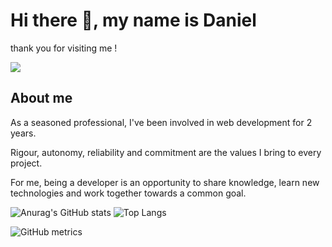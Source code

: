 # Hi there 👋, my name is Daniel

thank you for visiting me !

![](https://media.licdn.com/dms/image/D4E16AQHV_8ixfX5_rQ/profile-displaybackgroundimage-shrink_350_1400/0/1707300163963?e=1715817600&v=beta&t=-Km1l7439LnObBPXbDN9q2LQx90kBJQq0NS8PQh1a5A)

<!--
**danielgonzalez0/danielgonzalez0** is a ✨ _special_ ✨ repository because its `README.md` (this file) appears on your GitHub profile.

Here are some ideas to get you started:

- 🔭 I’m currently working on ...
- 🌱 I’m currently learning ...
- 👯 I’m looking to collaborate on ...
- 🤔 I’m looking for help with ...
- 💬 Ask me about ...
- 📫 How to reach me: ...
- 😄 Pronouns: ...
- ⚡ Fun fact: ...
-->
## About me

As a seasoned professional, I've been involved in web development for 2 years. 

Rigour, autonomy, reliability and commitment are the values I bring to every project. 

For me, being a developer is an opportunity to share knowledge, learn new technologies and work together towards a common goal.

![Anurag's GitHub stats](https://github-readme-stats.vercel.app/api?username=danielgonzalez0&theme=omni&show_icons=true)
![Top Langs](https://github-readme-stats.vercel.app/api/top-langs/?username=danielgonzalez0&theme=omni&layout=compact)

![GitHub metrics](https://metrics.lecoq.io/https://github.com/danielgonzalez0)  
